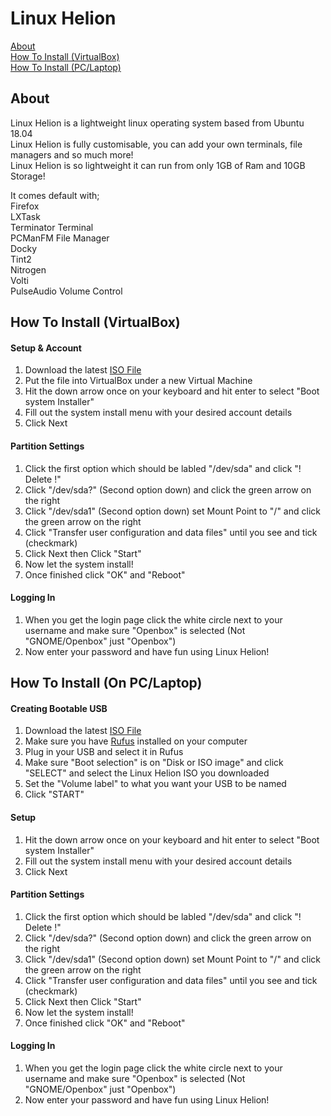 # Linux Helion

[About](https://github.com/IAm-Kasper/LinuxHelion/blob/main/README.md#about)<br>
[How To Install (VirtualBox)](https://github.com/IAm-Kasper/LinuxHelion/blob/main/README.md#how-to-install-virtualbox)<br>
[How To Install (PC/Laptop)](https://github.com/IAm-Kasper/LinuxHelion/blob/main/README.md#how-to-install-on-pclaptop)

## About
Linux Helion is a lightweight linux operating system based from Ubuntu 18.04<br>
Linux Helion is fully customisable, you can add your own terminals, file managers and so much more!<br>
Linux Helion is so lightweight it can run from only 1GB of Ram and 10GB Storage!

It comes default with;<br>
Firefox<br>
LXTask<br>
Terminator Terminal<br>
PCManFM File Manager<br>
Docky<br>
Tint2<br>
Nitrogen<br>
Volti<br>
PulseAudio Volume Control



## How To Install (VirtualBox)
#### Setup & Account
1. Download the latest [ISO File](https://github.com/IAm-Kasper/LinuxHelion/releases/latest)
2. Put the file into VirtualBox under a new Virtual Machine
3. Hit the down arrow once on your keyboard and hit enter to select "Boot system Installer"
4. Fill out the system install menu with your desired account details
5. Click Next

#### Partition Settings
1. Click the first option which should be labled "/dev/sda" and click "! Delete !"
2. Click "/dev/sda?" (Second option down) and click the green arrow on the right
3. Click "/dev/sda1" (Second option down) set Mount Point to "/" and click the green arrow on the right
4. Click "Transfer user configuration and data files" until you see and tick (checkmark) 
5. Click Next then Click "Start"
6. Now let the system install!
7. Once finished click "OK" and "Reboot"

#### Logging In
1. When you get the login page click the white circle next to your username and make sure "Openbox" is selected (Not "GNOME/Openbox" just "Openbox")
2. Now enter your password and have fun using Linux Helion!



## How To Install (On PC/Laptop)
#### Creating Bootable USB
1. Download the latest [ISO File](https://github.com/IAm-Kasper/LinuxHelion/releases/latest)
2. Make sure you have [Rufus](https://rufus.ie/en/) installed on your computer
3. Plug in your USB and select it in Rufus
4. Make sure "Boot selection" is on "Disk or ISO image" and click "SELECT" and select the Linux Helion ISO you downloaded
5. Set the "Volume label" to what you want your USB to be named
6. Click "START"

#### Setup
1. Hit the down arrow once on your keyboard and hit enter to select "Boot system Installer"
2. Fill out the system install menu with your desired account details
3. Click Next

#### Partition Settings
1. Click the first option which should be labled "/dev/sda" and click "! Delete !"
2. Click "/dev/sda?" (Second option down) and click the green arrow on the right
3. Click "/dev/sda1" (Second option down) set Mount Point to "/" and click the green arrow on the right
4. Click "Transfer user configuration and data files" until you see and tick (checkmark) 
5. Click Next then Click "Start"
6. Now let the system install!
7. Once finished click "OK" and "Reboot"

#### Logging In
1. When you get the login page click the white circle next to your username and make sure "Openbox" is selected (Not "GNOME/Openbox" just "Openbox")
2. Now enter your password and have fun using Linux Helion!
